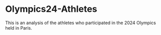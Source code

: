 # Olympics24-Athletes
This is an analysis of the athletes who participated in the 2024 Olympics held in Paris.
